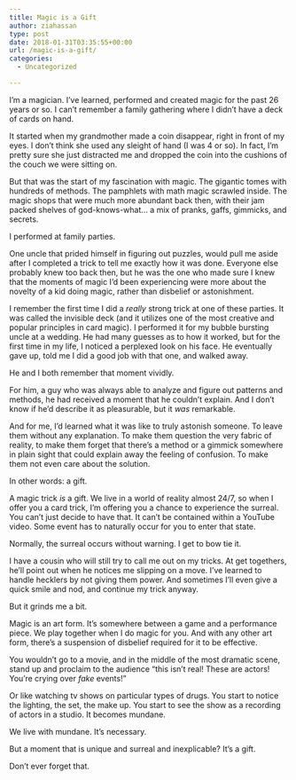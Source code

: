 ```yaml
---
title: Magic is a Gift
author: ziahassan
type: post
date: 2018-01-31T03:35:55+00:00
url: /magic-is-a-gift/
categories:
  - Uncategorized

---
```

I’m a magician. I’ve learned, performed and created magic for the past 26 years or so. I can’t remember a family gathering where I didn’t have a deck of cards on hand. 

It started when my grandmother made a coin disappear, right in front of my eyes. I don’t think she used any sleight of hand (I was 4 or so). In fact, I’m pretty sure she just distracted me and dropped the coin into the cushions of the couch we were sitting on.

But that was the start of my fascination with magic. The gigantic tomes with hundreds of methods. The pamphlets with math magic scrawled inside. The magic shops that were much more abundant back then, with their jam packed shelves of god-knows-what… a mix of pranks, gaffs, gimmicks, and secrets.

I performed at family parties. 

One uncle that prided himself in figuring out puzzles, would pull me aside after I completed a trick to tell me exactly how it was done. Everyone else probably knew too back then, but he was the one who made sure I knew that the moments of magic I’d been experiencing were more about the novelty of a kid doing magic, rather than disbelief or astonishment.

I remember the first time I did a _really_ strong trick at one of these parties. It was called the invisible deck (and it utilizes one of the most creative and popular principles in card magic). I performed it for my bubble bursting uncle at a wedding. He had many guesses as to how it worked, but for the first time in my life, I noticed a perplexed look on his face. He eventually gave up, told me I did a good job with that one, and walked away. 

He and I both remember that moment vividly.

For him, a guy who was always able to analyze and figure out patterns and methods, he had received a moment that he couldn’t explain. And I don’t know if he’d describe it as pleasurable, but it _was_ remarkable.

And for me, I’d learned what it was like to truly astonish someone. To leave them without any explanation. To make them question the very fabric of reality, to make them forget that there’s a method or a gimmick somewhere in plain sight that could explain away the feeling of confusion. To make them not even care about the solution. 

In other words: a gift.

A magic trick _is_ a gift. We live in a world of reality almost 24/7, so when I offer you a card trick, I’m offering you a chance to experience the surreal. You can’t just decide to have that. It can’t be contained within a YouTube video. Some event has to naturally occur for you to enter that state.

Normally, the surreal occurs without warning. I get to bow tie it. 

I have a cousin who will still try to call me out on my tricks. At get togethers, he’ll point out when he notices me slipping on a move. I’ve learned to handle hecklers by not giving them power. And sometimes I’ll even give a quick smile and nod, and continue my trick anyway.

But it grinds me a bit.

Magic is an art form. It’s somewhere between a game and a performance piece. We play together when I do magic for you. And with any other art form, there’s a suspension of disbelief required for it to be effective. 

You wouldn’t go to a movie, and in the middle of the most dramatic scene, stand up and proclaim to the audience “this isn’t real! These are actors! You’re crying over _fake_ events!” 

Or like watching tv shows on particular types of drugs. You start to notice the lighting, the set, the make up. You start to see the show as a recording of actors in a studio. It becomes mundane.

We live with mundane. It’s necessary.

But a moment that is unique and surreal and inexplicable? It’s a gift.

Don’t ever forget that.